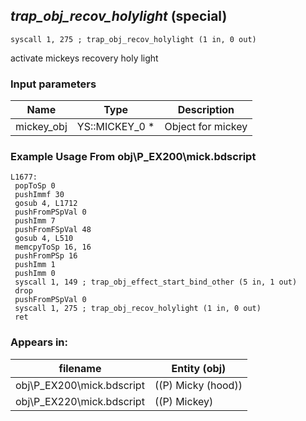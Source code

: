 ## *trap_obj_recov_holylight* (special)

`syscall 1, 275 ; trap_obj_recov_holylight (1 in, 0 out)`

activate mickeys recovery holy light

### Input parameters
| Name | Type | Description
|------|------|------------
| mickey_obj   | YS::MICKEY_0 *   | Object for mickey


### Example Usage From obj\P_EX200\mick.bdscript
```plaintext
L1677:
 popToSp 0
 pushImmf 30
 gosub 4, L1712
 pushFromPSpVal 0
 pushImm 7
 pushFromFSpVal 48
 gosub 4, L510
 memcpyToSp 16, 16
 pushFromPSp 16
 pushImm 1
 pushImm 0
 syscall 1, 149 ; trap_obj_effect_start_bind_other (5 in, 1 out)
 drop 
 pushFromPSpVal 0
 syscall 1, 275 ; trap_obj_recov_holylight (1 in, 0 out)
 ret
```


### Appears in:
| filename | Entity (obj)
|----------|-------------
| obj\P_EX200\mick.bdscript       | ((P) Micky (hood))          
| obj\P_EX220\mick.bdscript       | ((P) Mickey)          



